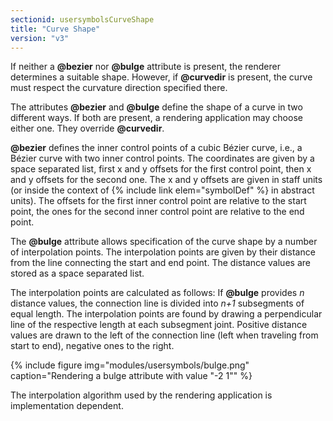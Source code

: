 ```yaml
---
sectionid: usersymbolsCurveShape
title: "Curve Shape"
version: "v3"
---
```


If neither a **@bezier** nor **@bulge** attribute is present, the renderer determines a suitable shape. However, if **@curvedir** is present, the curve must respect the curvature direction specified there.

The attributes **@bezier** and **@bulge** define the shape of a curve in two different ways. If both are present, a rendering application may choose either one. They override **@curvedir**.

**@bezier** defines the inner control points of a cubic Bézier curve, i.e., a Bézier curve with two inner control points. The coordinates are given by a space separated list, first x and y offsets for the first control point, then x and y offsets for the second one. The x and y offsets are given in staff units (or inside the context of {% include link elem="symbolDef" %} in abstract units). The offsets for the first inner control point are relative to the start point, the ones for the second inner control point are relative to the end point.

The **@bulge** attribute allows specification of the curve shape by a number of interpolation points. The interpolation points are given by their distance from the line connecting the start and end point. The distance values are stored as a space separated list.

The interpolation points are calculated as follows: If **@bulge** provides *n* distance values, the connection line is divided into *n+1* subsegments of equal length. The interpolation points are found by drawing a perpendicular line of the respective length at each subsegment joint. Positive distance values are drawn to the left of the connection line (left when traveling from start to end), negative ones to the right.

{% include figure img="modules/usersymbols/bulge.png" caption="Rendering a bulge attribute with value \"-2 1\"" %}

The interpolation algorithm used by the rendering application is implementation dependent.
